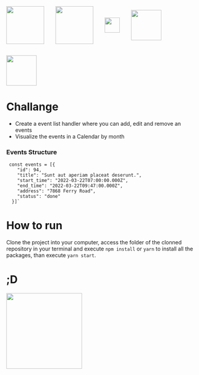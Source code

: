 <div style="display: flex; gap: 30px; align-items: center; justify-content: start; flex-wrap: wrap;">
<img height="100" src="https://cdn.icon-icons.com/icons2/2699/PNG/512/reactjs_logo_icon_170805.png" />
<img height="100" src="https://www.specbee.com/sites/default/files/inline-images/Ant.png" />
<img height="40" src="https://upload.wikimedia.org/wikipedia/commons/3/30/Redux_Logo.png" />
<img height="80" src="https://upload.wikimedia.org/wikipedia/commons/thumb/4/4c/Typescript_logo_2020.svg/2048px-Typescript_logo_2020.svg.png" />
<img height="80" src="https://raw.githubusercontent.com/styled-components/brand/master/styled-components.png" />
</div>

# Challange

- Create a event list handler where you can add, edit and remove an events
- Visualize the events in a Calendar by month

### Events Structure

     const events = [{
        "id": 94,
        "title": "Sunt aut aperiam placeat deserunt.",
        "start_time": "2022-03-22T07:00:00.000Z",
        "end_time": "2022-03-22T09:47:00.000Z",
        "address": "7868 Ferry Road",
        "status": "done"
      }]`

# How to run

Clone the project into your computer, access the folder of the clonned repository in your terminal and execute `npm install` or `yarn` to install all the packages, than execute `yarn start`.

# ;D

<img width="200" src="https://media.giphy.com/media/aNqEFrYVnsS52/giphy.gif" />
